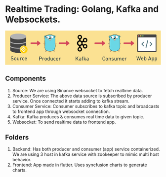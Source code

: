 # Realtime Trading: Golang, Kafka and Websockets.

<p align="center">
<img src="https://raw.githubusercontent.com/mohanish2504/RealTimeTradingApp/main/screenshots/hld.png">
</p>

## Components

1. Source: We are using Binance websocket to fetch realtime data.
2. Producer Service: The above data source is subscribed by producer service. Once connected it starts adding to kafka stream.
3. Consumer Service: Consumer subscribes to kafka topic and broadcasts to frontend app through websocket connection.
4. Kafka: Kafka produces & consumes real time data to given topic.
5. Websocket: To send realtime data to frontend app.

## Folders

1. Backend: Has both producer and consumer (app) service containerized. We are using 3 host in kafka service with zookeeper to mimic multi host behavior.
2. Frontend: App made in flutter. Uses syncfusion charts to generate charts.
